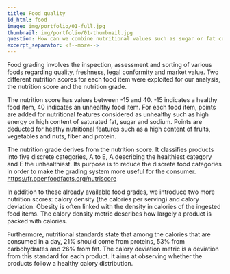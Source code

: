 ```yaml
---
title: Food quality
id_html: food
image: img/portfolio/01-full.jpg
thumbnail: img/portfolio/01-thumbnail.jpg
question: How can we combine nutritional values such as sugar or fat content, energy and nutrition score in order to acquire a metric that indicates the obesogenic level of each food item ?
excerpt_separator: <!--more-->
---
```

Food grading involves the inspection, assessment and sorting of various foods regarding quality, freshness, legal conformity and market value. Two different nutrition scores for each food item were exploited for our analysis, the nutrition score and the nutrition grade.
<!--more-->
The nutrition score has values between -15 and 40. -15 indicates a healthy food item, 40 indicates an unhealthy food item. For each food item, points are added for nutritional features considered as unhealthy such as high energy or high content of saturated fat, sugar and sodium. Points are deducted for heathy nutritional features such as a high content of fruits, vegetables and nuts, fiber and protein.

The nutrition grade derives from the nutrition score. It classifies products into five discrete categories, A to E, A describing the healthiest category and E the unhealthiest. Its purpose is to reduce the discrete food categories in order to make the grading system more useful for the consumer. 
https://fr.openfoodfacts.org/nutriscore

In addition to these already available food grades, we introduce two more nutrition scores: calory density (the calories per serving) and calory deviation. Obesity is often linked with the density in calories of the ingested food items. The calory density metric describes how largely a product is packed with calories.

Furthermore, nutritional standards state that among the calories that are consumed in a day, 21% should come from proteins, 53% from carbohydrates and 26% from fat. The calory deviation metric is a deviation from this standard for each product. It aims at observing whether the products follow a healthy calory distribution.
